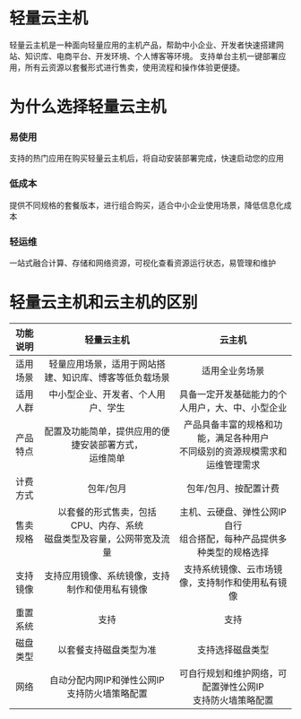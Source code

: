 # 轻量云主机

轻量云主机是一种面向轻量应用的主机产品，帮助中小企业、开发者快速搭建网站、知识库、电商平台、开发环境、个人博客等环境。 支持单台主机一键部署应用，所有云资源以套餐形式进行售卖，使用流程和操作体验更便捷。


# 为什么选择轻量云主机

### 易使用

支持的热门应用在购买轻量云主机后，将自动安装部署完成，快速启动您的应用

### 低成本

提供不同规格的套餐版本，进行组合购买，适合中小企业使用场景，降低信息化成本

### 轻运维

一站式融合计算、存储和网络资源，可视化查看资源运行状态，易管理和维护



# 轻量云主机和云主机的区别


| 功能说明 | 轻量云主机 | 云主机 |
| :-----:| :----: | :----: |
| 适用场景 | 轻量应用场景，适用于网站搭建、知识库、博客等低负载场景 | 适用全业务场景 |
| 适用人群 | 中小型企业、开发者、个人用户、学生 | 具备一定开发基础能力的个人用户，大、中、小型企业 |
| 产品特点 | 配置及功能简单，提供应用的便捷安装部署方式，<br>运维简单 | 产品具备丰富的规格和功能，满足各种用户<br>不同级别的资源规模需求和运维管理需求 |
| 计费方式 | 包年/包月 | 包年/包月、按配置计费 |
| 售卖规格 | 以套餐的形式售卖，包括CPU、内存、系统<br>磁盘类型及容量，公网带宽及流量 | 主机、云硬盘、弹性公网IP自行<br>组合搭配，每种产品提供多种类型的规格选择 |
| 支持镜像 | 支持应用镜像、系统镜像，支持制作和使用私有镜像 | 支持系统镜像、云市场镜像，支持制作和使用私有镜像 |
| 重置系统 | 支持 | 支持 |
| 磁盘类型 | 以套餐支持磁盘类型为准 | 支持选择磁盘类型 |
| 网络 | 自动分配内网IP和弹性公网IP<br>支持防火墙策略配置 | 可自行规划和维护网络，可配置弹性公网IP<br>支持防火墙策略配置|



